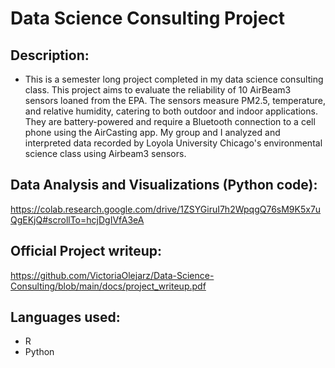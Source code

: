 # Data Science Consulting Project

## Description:
- This is a semester long project completed in my data science consulting class. This project aims to evaluate the reliability of 10 AirBeam3 sensors loaned from the EPA. The sensors measure PM2.5, temperature, and relative humidity, catering to both outdoor and indoor applications. They are battery-powered and require a Bluetooth connection to a cell phone using the AirCasting app. My group and I analyzed and interpreted data recorded by Loyola University Chicago's environmental science class using Airbeam3 sensors.

## Data Analysis and Visualizations (Python code):
https://colab.research.google.com/drive/1ZSYGiruI7h2WpqgQ76sM9K5x7uQgEKjQ#scrollTo=hcjDgIVfA3eA

## Official Project writeup:
https://github.com/VictoriaOlejarz/Data-Science-Consulting/blob/main/docs/project_writeup.pdf

## Languages used:
- R
- Python
